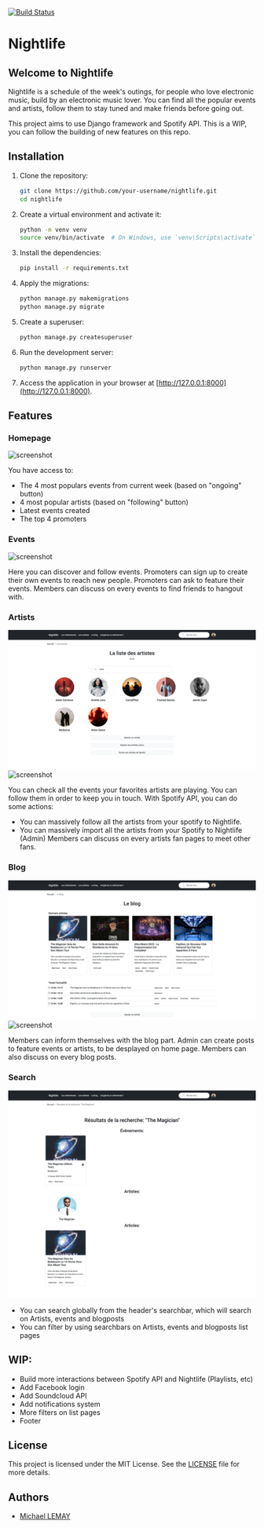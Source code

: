 [![Build Status](https://travis-ci.org/LeMayhem/nightlife.svg?branch=deploy)](https://travis-ci.org/LeMayhem/nightlife)

# Nightlife

## Welcome to Nightlife

Nightlife is a schedule of the week's outings, for people who love electronic music, build by an electronic music lover.
You can find all the popular events and artists, follow them to stay tuned and make friends before going out.

This project aims to use Django framework and Spotify API. This is a WIP, you can follow the building of new features on this repo.

## Installation

1. Clone the repository:

    ```bash
    git clone https://github.com/your-username/nightlife.git
    cd nightlife
    ```

2. Create a virtual environment and activate it:

    ```bash
    python -m venv venv
    source venv/bin/activate  # On Windows, use `venv\Scripts\activate`
    ```

3. Install the dependencies:

    ```bash
    pip install -r requirements.txt
    ```

4. Apply the migrations:

    ```bash
    python manage.py makemigrations
    python manage.py migrate
    ```

5. Create a superuser:

    ```bash
    python manage.py createsuperuser
    ```

6. Run the development server:

    ```bash
    python manage.py runserver
    ```

7. Access the application in your browser at [http://127.0.0.1:8000](http://127.0.0.1:8000).


## Features

### Homepage

![screenshot](./src/mediafiles/readme/localhost_8000.png)

You have access to:
- The 4 most populars events from current week (based on "ongoing" button)
- 4 most popular artists (based on "following" button)
- Latest events created
- The top 4 promoters

### Events

![screenshot](./src/mediafiles/readme/localhost_8000_events_the-magician-album-tour.png)

Here you can discover and follow events. Promoters can sign up to create their own events to reach new people.
Promoters can ask to feature their events.
Members can discuss on every events to find friends to hangout with.

### Artists

![screenshot](./src/mediafiles/readme/localhost_8000_artists.png)
![screenshot](./src/mediafiles/readme/localhost_8000_artists_amelie-lens.png)

You can check all the events your favorites artists are playing. You can follow them in order to keep you in touch.
With Spotify API, you can do some actions:
- You can massively follow all the artists from your spotify to Nightlife.
- You can massively import all the artists from your Spotify to Nightlife (Admin)
Members can discuss on every artists fan pages to meet other fans.

### Blog

![screenshot](./src/mediafiles/readme/localhost_8000_blog.png)
![screenshot](./src/mediafiles/readme/localhost_8000_blog_the-magician.png)

Members can inform themselves with the blog part. Admin can create posts to feature events or artists, to be desplayed on home page.
Members can also discuss on every blog posts.

### Search

![screenshot](./src/mediafiles/readme/localhost_8000_search.png)

- You can search globally from the header's searchbar, which will search on Artists, events and blogposts
- You can filter by using searchbars on Artists, events and blogposts list pages

## WIP:
- Build more interactions between Spotify API and Nightlife (Playlists, etc)
- Add Facebook login
- Add Soundcloud API
- Add notifications system
- More filters on list pages
- Footer


## License

This project is licensed under the MIT License. See the [LICENSE](LICENSE) file for more details.

## Authors

- [Michael LEMAY](https://github.com/lemayhem)